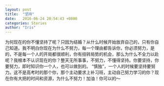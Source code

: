 ```yaml
---
layout: post
title:  "坚持"
date:   2016-06-24 20:54:43 +0800
categories: Stories
author: "Iris"
---
```

为何现在的你不懂坚持了呢？只因为结婚？从什么时候开始放弃自己的，只有你自己知道。我不明白你现在为什么不努力，每一个理由都告诉你，你必须努力，是的，不是每一个人的开局都很顺利，你有扭转局势的机会，那么为什么不全力以赴呢？我根本不认识现在的你？整天无所事事，不努力，不懂得坚持。你要坚持，你要努力，即时知识你一个人，也可以做到的。
   “慎独”，一个人的时候要坚持要努力。这不是高考时的那个你，那个主动要求上补习班，主动自己努力学习的你？现在你有大把的时间和资源，为什么不努力！加油！你可以的～
